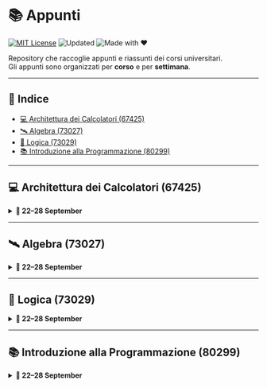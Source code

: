 # 📚 Appunti

[![MIT License](https://img.shields.io/badge/license-MIT-blue.svg)](LICENSE)
![Updated](https://img.shields.io/badge/last%20update-September%202025-orange)
![Made with ❤️](https://img.shields.io/badge/made%20with-%E2%9D%A4-red)

Repository che raccoglie appunti e riassunti dei corsi universitari.  
Gli appunti sono organizzati per **corso** e per **settimana**.

---

## 📌 Indice

- [💻 Architettura dei Calcolatori (67425)](#-architettura-dei-calcolatori-67425)
- [🛰️ Algebra (73027)](#-algebra-73027)
- [📘 Logica (73029)](#-logica-73029)
- [📚 Introduzione alla Programmazione (80299)](#-introduzione-alla-programmazione-80299)

---

## 💻 Architettura dei Calcolatori (67425)

<details>
  <summary><strong>📅 22–28 September</strong></summary>

- [2025-09-24.md](67425%20Architettura%20dei%20Calcolatori/22-28%20September/2025-09-24.md)

</details>

---

## 🛰️ Algebra (73027)

<details>
  <summary><strong>📅 22–28 September</strong></summary>

- [2025-09-23.md](73027%20Algebra/22-28%20September/2025-09-23.md)  
- [2025-09-23 RL.md](73027%20Algebra/22-28%20September/2025-09-23%20RL.md)  
- [2025-09-23 RL.pdf](73027%20Algebra/22-28%20September/2025-09-23%20RL.pdf)

</details>

---

## 📘 Logica (73029)

<details>
  <summary><strong>📅 22–28 September</strong></summary>

- [2025-09-24.md](73029%20Logica/22-28%20September/2025-09-24.md)

</details>

---

## 📚 Introduzione alla Programmazione (80299)

<details>
  <summary><strong>📅 22–28 September</strong></summary>

- [2025-09-23.md](80299%20Introduzione%20alla%20Programmazione/22-28%20September/2025-09-23.md)  
- [2025-09-23 RL.md](80299%20Introduzio)

---

## ✅ Come contribuire

Hai trovato un errore o vuoi aggiungere qualcosa? Apri una **Pull Request** o segnala un problema nelle **Issues**.

---

## 📜 Licenza

Distribuito con licenza [MIT](LICENSE).
